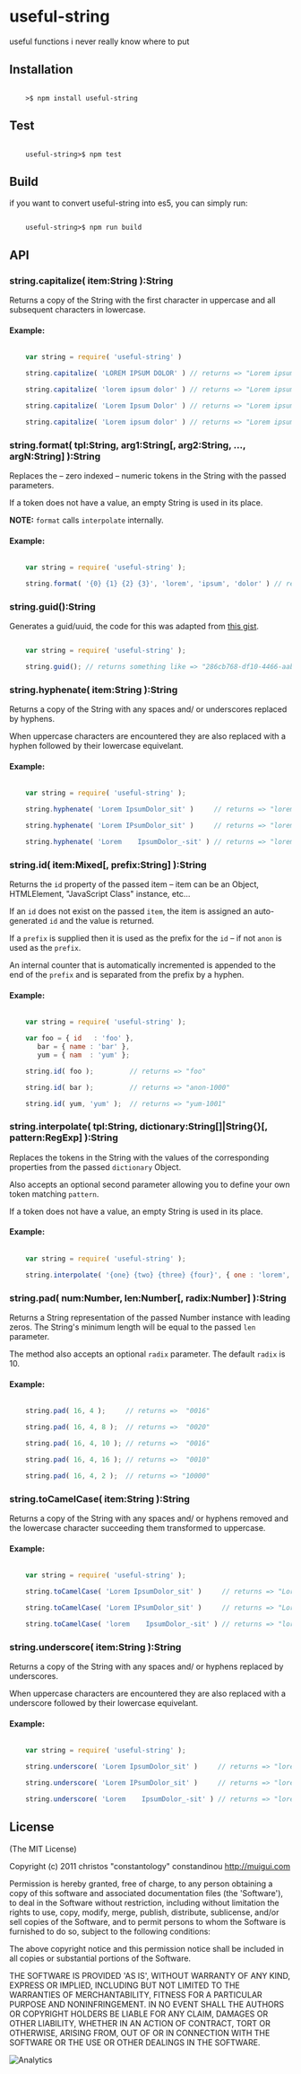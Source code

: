 # useful-string

  useful functions i never really know where to put

## Installation

```shell

    >$ npm install useful-string

```

## Test

```shell

    useful-string>$ npm test

```

## Build

if you want to convert useful-string into es5, you can simply run:

```shell

    useful-string>$ npm run build

```

## API

### string.capitalize( item:String ):String
Returns a copy of the String with the first character in uppercase and all subsequent characters in lowercase.

#### Example:

```javascript

	var string = require( 'useful-string' )

    string.capitalize( 'LOREM IPSUM DOLOR' ) // returns => "Lorem ipsum dolor"

    string.capitalize( 'lorem ipsum dolor' ) // returns => "Lorem ipsum dolor"

    string.capitalize( 'Lorem Ipsum Dolor' ) // returns => "Lorem ipsum dolor"

    string.capitalize( 'Lorem ipsum dolor' ) // returns => "Lorem ipsum dolor"

```

### string.format( tpl:String, arg1:String[, arg2:String, ..., argN:String] ):String
Replaces the – zero indexed – numeric tokens in the String with the passed parameters.

If a token does not have a value, an empty String is used in its place.

**NOTE:** `format` calls `interpolate` internally.

#### Example:

```javascript

	var string = require( 'useful-string' );

    string.format( '{0} {1} {2} {3}', 'lorem', 'ipsum', 'dolor' ) // returns => "lorem ipsum dolor "

```

### string.guid():String
Generates a guid/uuid, the code for this was adapted from [this gist](https://gist.github.com/2295777).

```javascript

	var string = require( 'useful-string' );

	string.guid(); // returns something like => "286cb768-df10-4466-aabf-f5cb4ba406a2"

```

### string.hyphenate( item:String ):String
Returns a copy of the String with any spaces and/ or underscores replaced by hyphens.

When uppercase characters are encountered they are also replaced with a hyphen followed by their lowercase equivelant.

#### Example:

```javascript

	var string = require( 'useful-string' );

    string.hyphenate( 'Lorem IpsumDolor_sit' )     // returns => "lorem-ipsum-dolor-sit"

    string.hyphenate( 'Lorem IPsumDolor_sit' )     // returns => "lorem-i-psum-dolor-sit"

    string.hyphenate( 'Lorem    IpsumDolor_-sit' ) // returns => "lorem-ipsum-dolor-sit"

```

### string.id( item:Mixed[, prefix:String] ):String
Returns the `id` property of the passed item – item can be an Object, HTMLElement, "JavaScript Class" instance, etc...

If an `id` does not exist on the passed `item`, the item is assigned an auto-generated `id` and the value is returned.

If a `prefix` is supplied then it is used as the prefix for the `id` – if not `anon` is used as the `prefix`.

An internal counter that is automatically incremented is appended to the end of the `prefix` and is separated from the prefix by a hyphen.

#### Example:

```javascript

	var string = require( 'useful-string' );

    var foo = { id   : 'foo' },
       bar = { name : 'bar' },
       yum = { nam  : 'yum' };

    string.id( foo );         // returns => "foo"

    string.id( bar );         // returns => "anon-1000"

    string.id( yum, 'yum' );  // returns => "yum-1001"

```

### string.interpolate( tpl:String, dictionary:String[]|String{}[, pattern:RegExp] ):String
Replaces the tokens in the String with the values of the corresponding properties from the passed `dictionary` Object.

Also accepts an optional second parameter allowing you to define your own token matching `pattern`.

If a token does not have a value, an empty String is used in its place.

#### Example:

```javascript

	var string = require( 'useful-string' );

    string.interpolate( '{one} {two} {three} {four}', { one : 'lorem', two : 'ipsum', three : 'dolor' } ) // returns => "lorem ipsum dolor "

```

### string.pad( num:Number, len:Number[, radix:Number] ):String
Returns a String representation of the passed Number instance with leading zeros. The String's minimum length will be equal to the passed `len` parameter.

The method also accepts an optional `radix` parameter. The default `radix` is 10.

#### Example:

```javascript

    string.pad( 16, 4 );     // returns =>  "0016"

    string.pad( 16, 4, 8 );  // returns =>  "0020"

    string.pad( 16, 4, 10 ); // returns =>  "0016"

    string.pad( 16, 4, 16 ); // returns =>  "0010"

    string.pad( 16, 4, 2 );  // returns => "10000"

```

### string.toCamelCase( item:String ):String
Returns a copy of the String with any spaces and/ or hyphens removed and the lowercase character succeeding them transformed to uppercase.

#### Example:

```javascript

	var string = require( 'useful-string' );

    string.toCamelCase( 'Lorem IpsumDolor_sit' )     // returns => "LoremIpsumDolorSit"

    string.toCamelCase( 'Lorem IPsumDolor_sit' )     // returns => "LoremIPsumDolorSit"

    string.toCamelCase( 'lorem    IpsumDolor_-sit' ) // returns => "loremIpsumDolorSit"

```

### string.underscore( item:String ):String
Returns a copy of the String with any spaces and/ or hyphens replaced by underscores.

When uppercase characters are encountered they are also replaced with a underscore followed by their lowercase equivelant.

#### Example:

```javascript

	var string = require( 'useful-string' );

    string.underscore( 'Lorem IpsumDolor_sit' )     // returns => "lorem_ipsum_dolor_sit"

    string.underscore( 'Lorem IPsumDolor_sit' )     // returns => "lorem_i_psum_dolor_sit"

    string.underscore( 'Lorem    IpsumDolor_-sit' ) // returns => "lorem_ipsum_dolor_sit"

```

## License

(The MIT License)

Copyright (c) 2011 christos "constantology" constandinou http://muigui.com

Permission is hereby granted, free of charge, to any person obtaining a copy of this software and associated documentation files (the 'Software'), to deal in the Software without restriction, including without limitation the rights to use, copy, modify, merge, publish, distribute, sublicense, and/or sell copies of the Software, and to permit persons to whom the Software is furnished to do so, subject to the following conditions:

The above copyright notice and this permission notice shall be included in all copies or substantial portions of the Software.

THE SOFTWARE IS PROVIDED 'AS IS', WITHOUT WARRANTY OF ANY KIND, EXPRESS OR IMPLIED, INCLUDING BUT NOT LIMITED TO THE WARRANTIES OF MERCHANTABILITY, FITNESS FOR A PARTICULAR PURPOSE AND NONINFRINGEMENT. IN NO EVENT SHALL THE AUTHORS OR COPYRIGHT HOLDERS BE LIABLE FOR ANY CLAIM, DAMAGES OR OTHER LIABILITY, WHETHER IN AN ACTION OF CONTRACT, TORT OR OTHERWISE, ARISING FROM, OUT OF OR IN CONNECTION WITH THE SOFTWARE OR THE USE OR OTHER DEALINGS IN THE SOFTWARE.

![Analytics](https://ga-beacon.appspot.com/UA-15072756-2/muigui/useful-type/readme)
